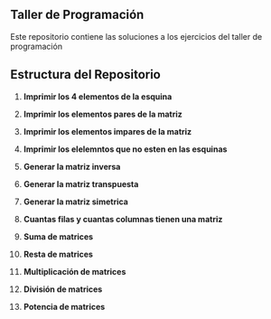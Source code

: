 ## Taller de Programación 
Este repositorio contiene las soluciones a los ejercicios del taller de programación

## Estructura del Repositorio 
1. **Imprimir los 4 elementos de la esquina**
   
2. **Imprimir los elementos pares de la matriz**
   
3. **Imprimir los elementos impares de la matriz**
   
4. **Imprimir los elelemntos que no esten en las esquinas**
   
5. **Generar la matriz inversa**
    
6. **Generar la matriz transpuesta**
    
7. **Generar la matriz simetrica**
    
8. **Cuantas filas y cuantas columnas tienen una matriz**
    
9. **Suma de matrices**
    
10. **Resta de matrices**
    
11. **Multiplicación de matrices**
    
12. **División de matrices**
    
13. **Potencia de matrices**
